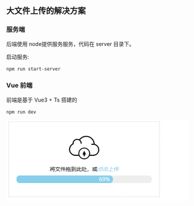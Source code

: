 ## 大文件上传的解决方案

### 服务端

后端使用 node提供服务服务，代码在 server 目录下。

启动服务:

```bash
npm run start-server
```

### Vue 前端

前端是基于 Vue3 + Ts 搭建的

```bash
npm run dev
```

![images](./screenshots/upload.png)